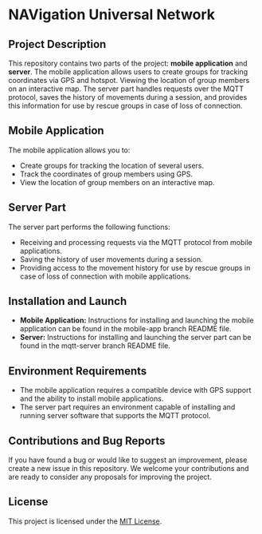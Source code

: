# NAVigation Universal Network

## Project Description

This repository contains two parts of the project: **mobile application** and **server**. The mobile application allows users to create groups for tracking coordinates via GPS and hotspot. Viewing the location of group members on an interactive map. The server part handles requests over the MQTT protocol, saves the history of movements during a session, and provides this information for use by rescue groups in case of loss of connection.

## Mobile Application

The mobile application allows you to:

- Create groups for tracking the location of several users.
- Track the coordinates of group members using GPS.
- View the location of group members on an interactive map.

## Server Part

The server part performs the following functions:

- Receiving and processing requests via the MQTT protocol from mobile applications.
- Saving the history of user movements during a session.
- Providing access to the movement history for use by rescue groups in case of loss of connection with mobile applications.

## Installation and Launch

- **Mobile Application:** Instructions for installing and launching the mobile application can be found in the mobile-app branch README file.
- **Server:** Instructions for installing and launching the server part can be found in the mqtt-server branch README file.

## Environment Requirements

- The mobile application requires a compatible device with GPS support and the ability to install mobile applications.
- The server part requires an environment capable of installing and running server software that supports the MQTT protocol.

## Contributions and Bug Reports

If you have found a bug or would like to suggest an improvement, please create a new issue in this repository. We welcome your contributions and are ready to consider any proposals for improving the project.

## License

This project is licensed under the [MIT License](LICENSE).
